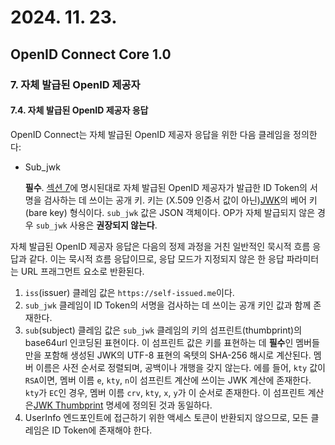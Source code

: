 # 2024. 11. 23.

## OpenID Connect Core 1.0

### 7. 자체 발급된 OpenID 제공자

#### 7.4. 자체 발급된 OpenID 제공자 응답

OpenID Connect는 자체 발급된 OpenID 제공자 응답을 위한 다음 클레임을 정의한다:

* Sub_jwk

  **필수**. [섹션 7][oidc-core-section-7]에 명시된대로 자체 발급된 OpenID 제공자가 발급한 ID Token의 서명을 검사하는 데 쓰이는 공개 키. 키는 (X.509 인증서 값이 아닌)[JWK][rfc-7517]의 베어 키(bare key) 형식이다. `sub_jwk` 값은 JSON 객체이다. OP가 자체 발급되지 않은 경우 `sub_jwk` 사용은 **권장되지 않는다**.

자체 발급된 OpenID 제공자 응답은 다음의 정제 과정을 거친 일반적인 묵시적 흐름 응답과 같다. 이는 묵시적 흐름 응답이므로, 응답 모드가 지정되지 않은 한 응답 파라미터는 URL 프래그먼트 요소로 반환된다.

1. `iss`(issuer) 클레임 값은 `https://self-issued.me`이다.
2. `sub_jwk` 클레임이 ID Token의 서명을 검사하는 데 쓰이는 공개 키인 값과 함께 존재한다.
3. `sub`(subject) 클레임 값은 `sub_jwk` 클레임의 키의 섬프린트(thumbprint)의 base64url 인코딩된 표현이다. 이 섬프린트 값은 키를 표현하는 데 **필수**인 멤버들만을 포함해 생성된 JWK의 UTF-8 표현의 옥텟의 SHA-256 해시로 계산된다. 멤버 이름은 사전 순서로 정렬되며, 공백이나 개행을 갖지 않는다. 에를 들어, `kty` 값이 `RSA`이면, 멤버 이름 `e`, `kty`, `n`이 섬프린트 계산에 쓰이는 JWK 계산에 존재한다. `kty`가 `EC`인 경우, 멤버 이름 `crv`, `kty`, `x`, `y`가 이 순서로 존재한다. 이 섬프린트 계산은[JWK Thumbprint][rfc-7638] 명세에 정의된 것과 동일하다.
4. UserInfo 엔드포인트에 접근하기 위한 액세스 토큰이 반환되지 않으므로, 모든 클레임은 ID Token에 존재해야 한다.



[oidc-core-section-7]: https://openid.net/specs/openid-connect-core-1_0.html#SelfIssued
[rfc-7517]: https://www.rfc-editor.org/rfc/rfc7517.html
[rfc-7638]: https://www.rfc-editor.org/rfc/rfc7638.html